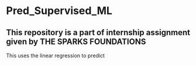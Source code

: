 # Pred_Supervised_ML

## This repository is a part of internship assignment given by THE SPARKS FOUNDATIONS

This uses the linear regression to predict

